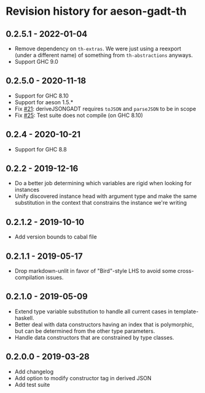 # Revision history for aeson-gadt-th

## 0.2.5.1 - 2022-01-04

* Remove dependency on `th-extras`. We were just using a reexport (under a
  different name) of something from `th-abstractions` anyways.
* Support GHC 9.0

## 0.2.5.0 - 2020-11-18

* Support for GHC 8.10
* Support for aeson 1.5.*
* Fix [#21](https://github.com/obsidiansystems/aeson-gadt-th/issues/21): deriveJSONGADT requires `toJSON` and `parseJSON` to be in scope
* Fix [#25](https://github.com/obsidiansystems/aeson-gadt-th/issues/25): Test suite does not compile (on GHC 8.10)

## 0.2.4 - 2020-10-21

* Support for GHC 8.8

## 0.2.2 - 2019-12-16

* Do a better job determining which variables are rigid when looking for instances
* Unify discovered instance head with argument type and make the same substitution in the context that constrains the instance we're writing

## 0.2.1.2 - 2019-10-10

* Add version bounds to cabal file

## 0.2.1.1 - 2019-05-17

* Drop markdown-unlit in favor of "Bird"-style LHS to avoid some cross-compilation issues.

## 0.2.1.0 - 2019-05-09

* Extend type variable substitution to handle all current cases in template-haskell.
* Better deal with data constructors having an index that is polymorphic, but can be determined from the other type parameters.
* Handle data constructors that are constrained by type classes.

## 0.2.0.0 - 2019-03-28

* Add changelog
* Add option to modify constructor tag in derived JSON
* Add test suite
